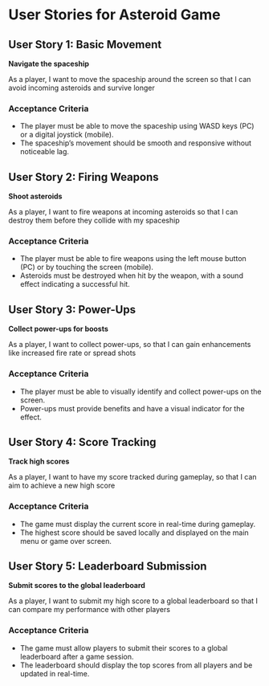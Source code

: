 # User Stories for Asteroid Game

## User Story 1: Basic Movement

**Navigate the spaceship**

As a player, I want to move the spaceship around the screen so that I can avoid incoming asteroids and survive longer

### Acceptance Criteria

- The player must be able to move the spaceship using WASD keys (PC) or a digital joystick (mobile).
- The spaceship’s movement should be smooth and responsive without noticeable lag.

## User Story 2: Firing Weapons

**Shoot asteroids**

As a player, I want to fire weapons at incoming asteroids so that I can destroy them before they collide with my spaceship

### Acceptance Criteria

- The player must be able to fire weapons using the left mouse button (PC) or by touching the screen (mobile).
- Asteroids must be destroyed when hit by the weapon, with a sound effect indicating a successful hit.

## User Story 3: Power-Ups

**Collect power-ups for boosts**

As a player, I want to collect power-ups, so that I can gain enhancements like increased fire rate or spread shots

### Acceptance Criteria

- The player must be able to visually identify and collect power-ups on the screen.
- Power-ups must provide benefits and have a visual indicator for the effect.

## User Story 4: Score Tracking

**Track high scores**

As a player, I want to have my score tracked during gameplay, so that I can aim to achieve a new high score

### Acceptance Criteria

- The game must display the current score in real-time during gameplay.
- The highest score should be saved locally and displayed on the main menu or game over screen.

## User Story 5: Leaderboard Submission

**Submit scores to the global leaderboard**

As a player, I want to submit my high score to a global leaderboard so that I can compare my performance with other players

### Acceptance Criteria

- The game must allow players to submit their scores to a global leaderboard after a game session.
- The leaderboard should display the top scores from all players and be updated in real-time.

